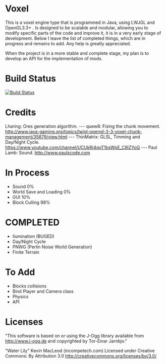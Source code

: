 # Voxel
This is a voxel engine type that is programmed in Java, using LWJGL and OpenGL3.3+ . Is designed to be scalable and modular, allowing you to modify specific parts of the code and improve it, it is in a very early stage of development. Below I leave the list of completed things, which are in progress and remains to add. Any help is greatly appreciated.

When the project is in a more stable and complete stage, my plan is to develop an API for the implementation of mods.

# Build Status
[![Build Status](https://drone.io/github.com/Guerra24/Voxel/status.png)](https://drone.io/github.com/Guerra24/Voxel/latest)

# Credits
Lharing: Ores generation algorithm.
--- quew8: Fixing the chunk movement. http://www.java-gaming.org/topics/lwjgl-opengl-3-3-voxel-chunk-management/35879/view.html
--- ThinMatrix: GLSL, Timming and Day/Night Cycle. https://www.youtube.com/channel/UCUkRj4qoT1bsWpE_C8lZYoQ
--- Paul Lamb: Sound. http://www.paulscode.com

# In Process
+ Sound 0%
+ World Save and Loading 0%
+ GUI 10%
+ Block Culling 98%

# COMPLETED
+ Ilumination (BUGED)
+ Day/Night Cycle
+ PNWG (Perlin Noise World Generation)
+ Finite Terrain

# To Add
+ Blocks collisions 
+ Bind Player and Camera class
+ Physics
+ API

# Licenses
"This software is based on or using the J-Ogg library available from
http://www.j-ogg.de and copyrighted by Tor-Einar Jarnbjo."

"Water Lily" Kevin MacLeod (incompetech.com) 
Licensed under Creative Commons: By Attribution 3.0
http://creativecommons.org/licenses/by/3.0/
